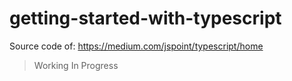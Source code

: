 # getting-started-with-typescript
Source code of: https://medium.com/jspoint/typescript/home

> Working In Progress

